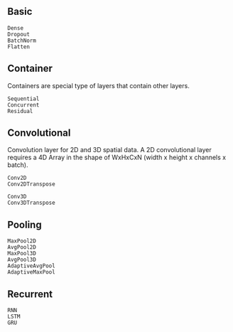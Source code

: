 ## Basic

```@docs
Dense
Dropout
BatchNorm
Flatten
```

## Container
Containers are special type of layers that contain other layers.

```@docs
Sequential
Concurrent
Residual
```

## Convolutional
Convolution layer for 2D and 3D spatial data. A 2D convolutional layer requires
a 4D Array in the shape of WxHxCxN (width x height x channels x batch).

```@docs
Conv2D
Conv2DTranspose

Conv3D
Conv3DTranspose
```

## Pooling

```@docs
MaxPool2D
AvgPool2D
MaxPool3D
AvgPool3D
AdaptiveAvgPool
AdaptiveMaxPool
```

## Recurrent


```@docs
RNN
LSTM
GRU
```
